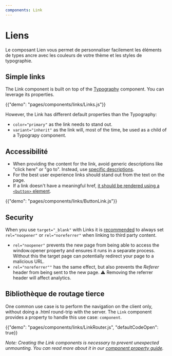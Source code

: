 ```yaml
---
components: Link
---
```


# Liens

<p class="description">Le composant Lien vous permet de personnaliser facilement les éléments de types ancre avec les couleurs de votre thème et les styles de typographie.</p>

## Simple links

The Link component is built on top of the [Typography](/api/typography/) component. You can leverage its properties.

{{"demo": "pages/components/links/Links.js"}}

However, the Link has different default properties than the Typography:

- `color="primary"` as the link needs to stand out.
- `variant="inherit"` as the link will, most of the time, be used as a child of a Typograpy component.

## Accessibilité

- When providing the content for the link, avoid generic descriptions like "click here" or "go to". Instead, use [specific descriptions](https://developers.google.com/web/tools/lighthouse/audits/descriptive-link-text).
- For the best user experience links should stand out from the text on the page.
- If a link doesn't have a meaningful href, [it should be rendered using a `<button>` element](https://github.com/evcohen/eslint-plugin-jsx-a11y/blob/master/docs/rules/anchor-is-valid.md).

{{"demo": "pages/components/links/ButtonLink.js"}}

## Security

When you use `target="_blank"` with Links it is [recommended](https://developers.google.com/web/tools/lighthouse/audits/noopener) to always set `rel="noopener"` or `rel="noreferrer"` when linking to third party content.

- `rel="noopener"` prevents the new page from being able to access the window.opener property and ensures it runs in a separate process. Without this the target page can potentially redirect your page to a malicious URL.
- `rel="noreferrer""` has the same effect, but also prevents the *Referer* header from being sent to the new page. ⚠️ Removing the referrer header will affect analytics.

## Bibliothèque de routage tierce

One common use case is to perform the navigation on the client only, without doing a .html round-trip with the server. The `Link` component provides a property to handle this use case: `component`.

{{"demo": "pages/components/links/LinkRouter.js", "defaultCodeOpen": true}}

*Note: Creating the Link components is necessary to prevent unexpected unmounting. You can read more about it in our [component property guide](/guides/composition/#component-property).*